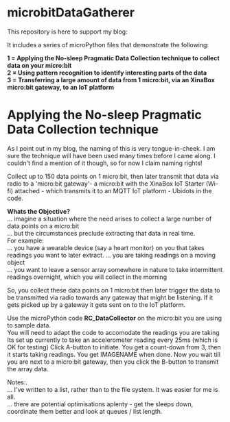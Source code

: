 # microbitDataGatherer
This repository is here to support my blog: 

It includes a series of microPython files that demonstrate the following:

<b> 1 = Applying the No-sleep Pragmatic Data Collection technique to collect data on your micro:bit</b></br>
<b> 2 = Using pattern recognition to identify interesting parts of the data</b></br>
<b> 3 = Transferring a large amount of data from 1 micro:bit, via an XinaBox micro:bit gateway, to an IoT platform</b></br>


<h1>Applying the No-sleep Pragmatic Data Collection technique</h1>
As I point out in my blog, the naming of this is very tongue-in-cheek.  I am sure the technique will have been used many times before I came along.  I couldn't find a mention of it though, so for now I claim naming rights!



Collect up to 150 data points on 1 micro:bit, then later transmit that data via radio to a 'micro:bit gateway'- a micro:bit with the XinaBox IoT Starter (Wi-fi) attached - which transmits it to an MQTT IoT platform - Ubidots in the code.

<b>Whats the Objective?</b></br>
... imagine a situation where the need arises to collect a large number of data points on a micro:bit</br>
... but the circumstances preclude extracting that data in real time.</br>
For example:</br>
... you have a wearable device (say a heart monitor) on you that takes readings you want to later extract.
... you are taking readings on a moving object</br>
... you want to leave a sensor array somewhere in nature to take intermittent readings overnight, which you will collect in the morning</br>

So, you collect these data points on 1 micro:bit then later trigger the data to be transmitted via radio towards any gateway that might be listening.  If it gets picked up by a gateway it gets sent on to the IoT platform.

Use the microPython code <b>RC_DataCollector</b> on the micro:bit you are using to sample data.<br>
You will need to adapt the code to accomodate the readings you are taking<br>
Its set up currently to take an accelerometer reading every 25ms (which is OK for testing)
Click A-button to initiate.  You get a count-down from 3, then it starts taking readings.
You get IMAGENAME when done.
Now you wait till you are next to a micro:bit gateway, then you click the B-button to transmit the array data.

Notes:.<br>
... I've written to a list, rather than to the file system.  It was easier for me is all.<br>
... there are potential optimisations aplenty - get the sleeps down, coordinate them better and look at queues / list length.
